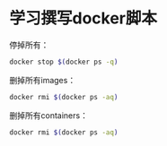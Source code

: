 # 学习撰写docker脚本
停掉所有：

```bash
docker stop $(docker ps -q)
```

删掉所有images：

```bash
docker rmi $(docker ps -aq)
```

删掉所有containers：

```bash
docker rmi $(docker ps -aq)
````



